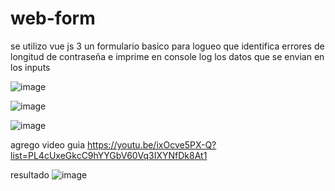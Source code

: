 # web-form
se utilizo vue js 3 
un formulario basico para logueo que identifica errores de longitud de contraseña e imprime en console log los
datos que se envian en los inputs 

![image](https://user-images.githubusercontent.com/86309154/221269060-958b4b6a-74a3-4418-b19c-02a6c52ff337.png)

![image](https://user-images.githubusercontent.com/86309154/221269186-14b1fe11-288d-4b3f-a066-728d39bac109.png)

![image](https://user-images.githubusercontent.com/86309154/221269304-5e9033da-c1f5-4130-acbf-2d3995e3663c.png)

agrego video guia https://youtu.be/ixOcve5PX-Q?list=PL4cUxeGkcC9hYYGbV60Vq3IXYNfDk8At1

resultado 
![image](https://user-images.githubusercontent.com/86309154/221273484-d7d39904-575d-4071-b671-f67707a74fef.png)

